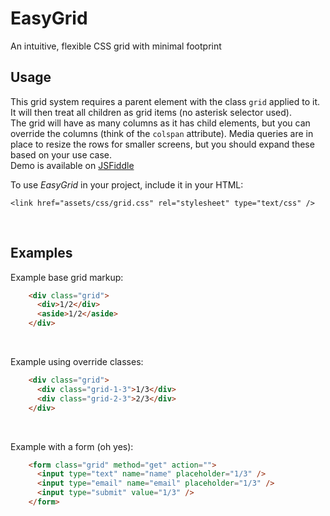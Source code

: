 # EasyGrid
An intuitive, flexible CSS grid with minimal footprint

## Usage
This grid system requires a parent element with the class `grid` applied to it. It will then treat all children as grid items (no asterisk selector used).  
The grid will have as many columns as it has child elements, but you can override the columns (think of the `colspan` attribute). Media queries are in place to resize the rows for smaller screens, but you should expand these based on your use case.  
Demo is available on [JSFiddle](http://jsfiddle.net/0ocxpxte/)

To use *EasyGrid* in your project, include it in your HTML:  

    <link href="assets/css/grid.css" rel="stylesheet" type="text/css" />

<br />

## Examples

Example base grid markup:
```html
    <div class="grid">
      <div>1/2</div>
      <aside>1/2</aside>
    </div>
```  
<br />

Example using override classes:
```html
    <div class="grid">
      <div class="grid-1-3">1/3</div>
      <div class="grid-2-3">2/3</div>
    </div>
```
<br />
  
Example with a form (oh yes):
```html
    <form class="grid" method="get" action="">
      <input type="text" name="name" placeholder="1/3" />
      <input type="email" name="email" placeholder="1/3" />
      <input type="submit" value="1/3" />
    </form>
```
